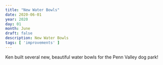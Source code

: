 ```yaml
---
title: "New Water Bowls"
date: 2020-06-01
year: 2020
day: 01
month: June
draft: false
description: New Water Bowls
tags: [ 'improvements' ]
---
```


Ken built several new, beautiful water bowls for the Penn Valley dog park!